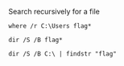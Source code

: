 Search recursively for a file
```batch - windows
where /r C:\Users flag*
```
```batch - windows
dir /S /B flag*
```
```batch
dir /S /B C:\ | findstr "flag"
```